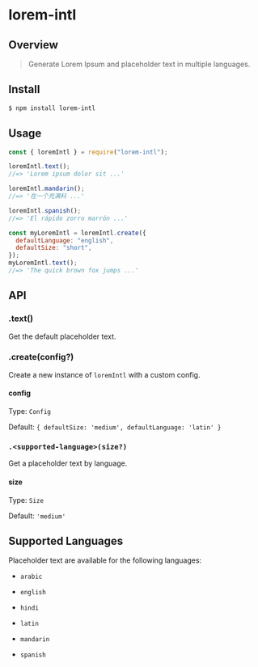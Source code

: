 # lorem-intl

## Overview

> Generate Lorem Ipsum and placeholder text in multiple languages.

## Install

```sh
$ npm install lorem-intl
```

## Usage

```js
const { loremIntl } = require("lorem-intl");

loremIntl.text();
//=> 'Lorem ipsum dolor sit ...'

loremIntl.mandarin();
//=> '在一个充满科 ...'

loremIntl.spanish();
//=> 'El rápido zorro marrón ...'
```

```js
const myLoremIntl = loremIntl.create({
  defaultLanguage: "english",
  defaultSize: "short",
});
myLoremIntl.text();
//=> 'The quick brown fox jumps ...'
```

## API

### .text()

Get the default placeholder text.

### .create(config?)

Create a new instance of `loremIntl` with a custom config.

#### config

Type: `Config`

Default: `{ defaultSize: 'medium', defaultLanguage: 'latin' }`

### `.<supported-language>(size?)`

Get a placeholder text by language.

#### size

Type: `Size`

Default: `'medium'`

## Supported Languages

Placeholder text are available for the following languages:

- `arabic`

- `english`

- `hindi`

- `latin`

- `mandarin`

- `spanish`
